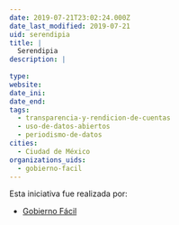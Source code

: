 ```yaml
---
date: 2019-07-21T23:02:24.000Z
date_last_modified: 2019-07-21
uid: serendipia
title: |
  Serendipia
description: |
  
type: 
website: 
date_ini: 
date_end: 
tags:
  - transparencia-y-rendicion-de-cuentas
  - uso-de-datos-abiertos
  - periodismo-de-datos
cities: 
  - Ciudad de México
organizations_uids:
  - gobierno-facil
---
```


Esta iniciativa fue realizada por:

- [Gobierno Fácil](/organizaciones/gobierno-facil)
